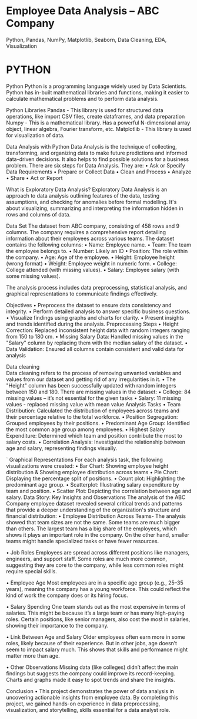 # Employee Data Analysis – ABC Company 
Python, Pandas, NumPy, Matplotlib, Seaborn, Data Cleaning, EDA, Visualization



# PYTHON
Python
Python is a programming language widely used by Data Scientists.
Python has in-built mathematical libraries and functions, making it easier to calculate mathematical problems and to perform data analysis.


Python Libraries
Pandas - This library is used for structured data operations, like import CSV files, create dataframes, and data preparation
Numpy - This is a mathematical library. Has a powerful N-dimensional array object, linear algebra, Fourier transform, etc.
Matplotlib - This library is used for visualization of data.

Data Analysis with Python 
Data Analysis is the technique of collecting, transforming, and organizing data to make future predictions and informed data-driven decisions. It also helps to find possible solutions for a business problem. There are six steps for Data Analysis. They are: 
•	Ask or Specify Data Requirements
•	Prepare or Collect Data
•	Clean and Process
•	Analyze
•	Share
•	Act or Report


What is Exploratory Data Analysis?
Exploratory Data Analysis is an approach to data analysis outlining features of the data, testing assumptions, and checking for anomalies before formal modelling. It's about visualizing, summarizing and interpreting the information hidden in rows and columns of data.


Data Set
The dataset from ABC company, consisting of 458 rows and 9 columns. The company requires a comprehensive report detailing information about their employees across various teams. The dataset contains the following columns:
•	Name: Employee name.
•	Team: The team the employee belongs to.
•	Number: Likely an ID 
•	Position: The role within the company.
•	Age: Age of the employee.
•	Height: Employee height (wrong format)
•	Weight: Employee weight in numeric form.
•	College: College attended (with missing values).
•	Salary: Employee salary (with some missing values).

The analysis process includes data preprocessing, statistical analysis, and graphical representations to communicate findings effectively.

Objectives
•	Preprocess the dataset to ensure data consistency and integrity.
•	Perform detailed analysis to answer specific business questions.
•	Visualize findings using graphs and charts for clarity.
•	Present insights and trends identified during the analysis.
Preprocessing Steps
•	Height Correction: Replaced inconsistent height data with random integers ranging from 150 to 180 cm.
•	Missing Salary Data: Handled missing values in the "Salary" column by replacing them with the median salary of the dataset.
•	Data Validation: Ensured all columns contain consistent and valid data for analysis

Data cleaning  
Data cleaning refers to the process of removing unwanted variables and values from our dataset and getting rid of any irregularities in it.
•	The "Height" column has been successfully updated with random integers between 150 and 180. 
There are missing values in the dataset:
•	College: 84 missing values – it’s not essential for the given tasks
•	Salary: 11 missing values - replaced missing value with mean value
Analysis Tasks
•	Team Distribution: Calculated the distribution of employees across teams and their percentage relative to the total workforce.
•	Position Segregation: Grouped employees by their positions.
•	Predominant Age Group: Identified the most common age group among employees.
•	Highest Salary Expenditure: Determined which team and position contribute the most to salary costs.
•	Correlation Analysis: Investigated the relationship between age and salary, representing findings visually.

`
Graphical Representations
For each analysis task, the following visualizations were created:
•	Bar Chart: Showing employee height distribution & Showing employee distribution across teams
•	Pie Chart: Displaying the percentage split of positions.
•	Count plot: Highlighting the predominant age group.
•	Scatterplot: Illustrating salary expenditure by team and position.
•	Scatter Plot: Depicting the correlation between age and salary.
Data Story: Key Insights and Observations
The analysis of the ABC Company employee dataset revealed several critical trends and patterns that provide a deeper understanding of the organization's structure and financial distribution:
•	Employee Distribution Across Teams- 
The analysis showed that team sizes are not the same. Some teams are much bigger than others. The largest team has a big share of the employees, which shows it plays an important role in the company. On the other hand, smaller teams might handle specialized tasks or have fewer resources.

•	Job Roles
Employees are spread across different positions like managers, engineers, and support staff. Some roles are much more common, suggesting they are core to the company, while less common roles might require special skills.

•	Employee Age
Most employees are in a specific age group (e.g., 25–35 years), meaning the company has a young workforce. This could reflect the kind of work the company does or its hiring focus.

•	Salary Spending
One team stands out as the most expensive in terms of salaries. This might be because it’s a large team or has many high-paying roles. Certain positions, like senior managers, also cost the most in salaries, showing their importance to the company.

•	Link Between Age and Salary
Older employees often earn more in some roles, likely because of their experience. But in other jobs, age doesn’t seem to impact salary much. This shows that skills and performance might matter more than age.

•	Other Observations
Missing data (like colleges) didn’t affect the main findings but suggests the company could improve its record-keeping.
Charts and graphs made it easy to spot trends and share the insights.

Conclusion
•	This project demonstrates the power of data analysis in uncovering actionable insights from employee data. By completing this project, we gained hands-on experience in data preprocessing, visualization, and storytelling, skills essential for a data analyst role.


